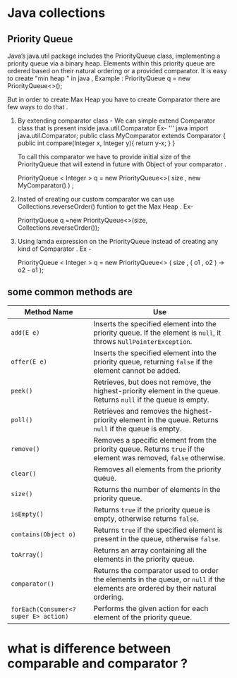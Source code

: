 # Java collections 

## Priority Queue 
Java’s java.util package includes the PriorityQueue class, implementing a priority queue via a binary heap. Elements within this priority queue are ordered based on their natural ordering or a provided comparator.
It is easy to create "min heap " in java ,
Example : 
  PriorityQueue<Integer> q = new PriorityQueue<>();

But in order to create Max Heap you have to create Comparator there are few ways to do that . 
1. By extending comparator class - We can simple extend Comparator class that is present inside java.util.Comparator
   Ex-
   ''' java
   import java.util.Comparator;
   public class MyComparator extends Comparator<Integer> {
     public int compare(Integer x, Integer y){
     return y-x;
     }
   }
   
   To call this comparator we have to provide initial size of the PriorityQueue that will extend in future with Object of your comparator .

   PriorityQueue < Integer > q = new PriorityQueue<>( size , new MyComparator() ) ;

3. Insted of creating our custom comparator we can use Collections.reverseOrder() funtion to get the Max Heap .
   Ex-

   PriorityQueue <Integer> q =new PriorityQueue<>(size, Collections.reverseOrder());

4. Using lamda expression on the PriorityQueue instead of creating any kind of Comparator .
   Ex -

   PriorityQueue < Integer > q = new PriorityQueue<> ( size , ( o1 , o2 ) -> o2 - o1 );


## some common methods are 
| Method Name            | Use                                                                                       |
|------------------------|-------------------------------------------------------------------------------------------|
| `add(E e)`              | Inserts the specified element into the priority queue. If the element is `null`, it throws `NullPointerException`. |
| `offer(E e)`            | Inserts the specified element into the priority queue, returning `false` if the element cannot be added. |
| `peek()`                | Retrieves, but does not remove, the highest-priority element in the queue. Returns `null` if the queue is empty. |
| `poll()`                | Retrieves and removes the highest-priority element in the queue. Returns `null` if the queue is empty. |
| `remove()`              | Removes a specific element from the priority queue. Returns `true` if the element was removed, `false` otherwise. |
| `clear()`               | Removes all elements from the priority queue. |
| `size()`                | Returns the number of elements in the priority queue. |
| `isEmpty()`             | Returns `true` if the priority queue is empty, otherwise returns `false`. |
| `contains(Object o)`    | Returns `true` if the specified element is present in the queue, otherwise `false`. |
| `toArray()`             | Returns an array containing all the elements in the priority queue. |
| `comparator()`          | Returns the comparator used to order the elements in the queue, or `null` if the elements are ordered by their natural ordering. |
| `forEach(Consumer<? super E> action)` | Performs the given action for each element of the priority queue. |


# what is difference between comparable and comparator ? 
